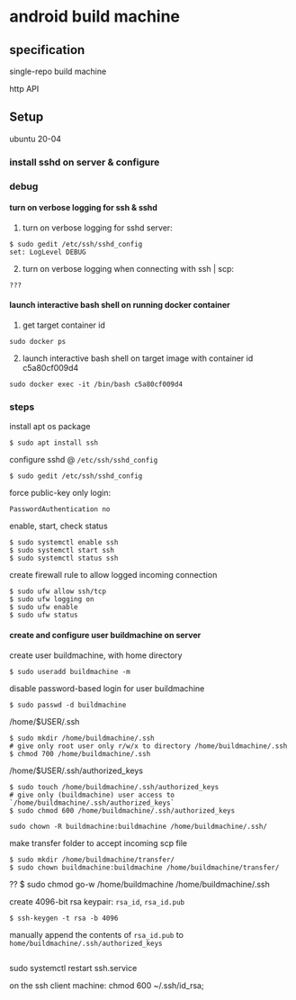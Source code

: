 # android build machine

## specification

single-repo build machine

http API

## Setup

ubuntu 20-04

### install sshd on server & configure

### debug

#### turn on verbose logging for ssh & sshd

1. turn on verbose logging for sshd server:
```
$ sudo gedit /etc/ssh/sshd_config
set: LogLevel DEBUG
```

2. turn on verbose logging when connecting with ssh | scp:
```
???
```

#### launch interactive bash shell on running docker container 

1. get target container id
```
sudo docker ps
```

2. launch interactive bash shell on target image with container id c5a80cf009d4 
```
sudo docker exec -it /bin/bash c5a80cf009d4
```

### steps

install apt os package    
```
$ sudo apt install ssh
```
  
configure sshd @ `/etc/ssh/sshd_config`  

```
$ sudo gedit /etc/ssh/sshd_config
```

force public-key only login:  
```
PasswordAuthentication no
```

enable, start, check status  

```
$ sudo systemctl enable ssh  
$ sudo systemctl start ssh  
$ sudo systemctl status ssh  
```

create firewall rule to allow logged incoming connection  
```
$ sudo ufw allow ssh/tcp 
$ sudo ufw logging on  
$ sudo ufw enable  
$ sudo ufw status  
```

#### create and configure user buildmachine on server

create user buildmachine, with home directory
```
$ sudo useradd buildmachine -m
```

disable password-based login for user buildmachine
```
$ sudo passwd -d buildmachine
```

/home/$USER/.ssh
```
$ sudo mkdir /home/buildmachine/.ssh  
# give only root user only r/w/x to directory /home/buildmachine/.ssh
$ chmod 700 /home/buildmachine/.ssh
```

/home/$USER/.ssh/authorized_keys
```
$ sudo touch /home/buildmachine/.ssh/authorized_keys  
# give only (buildmachine) user access to `/home/buildmachine/.ssh/authorized_keys` 
$ sudo chmod 600 /home/buildmachine/.ssh/authorized_keys
```

```
sudo chown -R buildmachine:buildmachine /home/buildmachine/.ssh/
```

make transfer folder to accept incoming scp file
```
$ sudo mkdir /home/buildmachine/transfer/
$ sudo chown buildmachine:buildmachine /home/buildmachine/transfer/
```

?? $ sudo chmod go-w /home/buildmachine /home/buildmachine/.ssh 




create 4096-bit rsa keypair: `rsa_id`, `rsa_id.pub`
```
$ ssh-keygen -t rsa -b 4096
```

manually append the contents of `rsa_id.pub` to `home/buildmachine/.ssh/authorized_keys`  


```
```



sudo systemctl restart ssh.service

on the ssh client machine:
chmod 600 ~/.ssh/id_rsa;